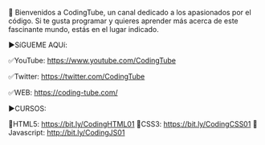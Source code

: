 👋 Bienvenidos a CodingTube, un canal dedicado a los apasionados por el código. Si te gusta programar y quieres aprender más acerca de este fascinante mundo, estás en el lugar indicado.

►SíGUEME AQUí:

✅YouTube:
https://www.youtube.com/CodingTube

✅Twitter:
https://twitter.com/CodingTube

✅WEB:
https://coding-tube.com/

►CURSOS:

📕HTML5: 
https://bit.ly/CodingHTML01
📘CSS3: 
https://bit.ly/CodingCSS01
📙Javascript: 
http://bit.ly/CodingJS01
